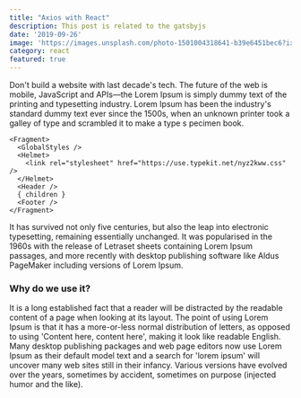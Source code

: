 ```yaml
---
title: "Axios with React"
description: This post is related to the gatsbyjs
date: '2019-09-26'
image: 'https://images.unsplash.com/photo-1501004318641-b39e6451bec6?ixlib=rb-1.2.1&auto=format&fit=crop&w=2766&q=80'
category: react
featured: true
---
```

Don't build a website with last decade's tech. The future of the web is mobile,
 JavaScript and APIs—the
Lorem Ipsum is simply dummy text of the printing and typesetting industry.
Lorem Ipsum has been the industry's standard dummy text ever since the 1500s,
when an unknown printer took a galley of type and scrambled it to make a type s
pecimen book.
```
<Fragment>
  <GlobalStyles />
  <Helmet>
    <link rel="stylesheet" href="https://use.typekit.net/nyz2kww.css" />
  </Helmet>
  <Header />
  { children }
  <Footer />
</Fragment>
```
It has survived not only five centuries, but also the leap into
electronic typesetting, remaining essentially unchanged. It was popularised in
the 1960s with the release of Letraset sheets containing Lorem Ipsum passages,
and more recently with desktop publishing software like Aldus PageMaker including
versions of Lorem Ipsum.
### Why do we use it?
It is a long established fact that a reader will be distracted by the readable
content of a page when looking at its layout. The point of using Lorem Ipsum
is that it has a more-or-less normal distribution of letters, as opposed to using
'Content here, content here', making it look like readable English.
Many desktop publishing packages and web page editors now use Lorem
Ipsum as their default model text and a search for 'lorem ipsum' will
uncover many web sites still in their infancy. Various versions have evolved
over the years, sometimes by accident, sometimes on purpose
(injected humor and the like).

